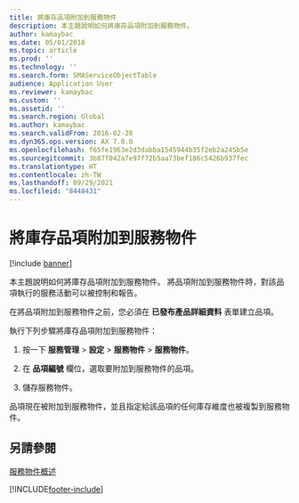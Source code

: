 ```yaml
---
title: 將庫存品項附加到服務物件
description: 本主題說明如何將庫存品項附加到服務物件。
author: kamaybac
ms.date: 05/01/2018
ms.topic: article
ms.prod: ''
ms.technology: ''
ms.search.form: SMAServiceObjectTable
audience: Application User
ms.reviewer: kamaybac
ms.custom: ''
ms.assetid: ''
ms.search.region: Global
ms.author: kamaybac
ms.search.validFrom: 2016-02-28
ms.dyn365.ops.version: AX 7.0.0
ms.openlocfilehash: f65fe1963e2d3dabba1545944b35f2eb2a245b5e
ms.sourcegitcommit: 3b87f042a7e97f72b5aa73bef186c5426b937fec
ms.translationtype: HT
ms.contentlocale: zh-TW
ms.lasthandoff: 09/29/2021
ms.locfileid: "8448431"
---
```

# <a name="attach-inventory-items-to-service-objects"></a>將庫存品項附加到服務物件    

[!include [banner](../includes/banner.md)]


本主題說明如何將庫存品項附加到服務物件。 將品項附加到服務物件時，對該品項執行的服務活動可以被控制和報告。

在將品項附加到服務物件之前，您必須在 **已發布產品詳細資料** 表單建立品項。 

執行下列步驟將庫存品項附加到服務物件：

1.  按一下 **服務管理** \> **設定** \> **服務物件** \> **服務物件**。

2.  在 **品項編號** 欄位，選取要附加到服務物件的品項。

3.  儲存服務物件。

品項現在被附加到服務物件，並且指定給該品項的任何庫存維度也被複製到服務物件。

## <a name="see-also"></a>另請參閱

[服務物件概述](service-objects.md)

  




[!INCLUDE[footer-include](../../includes/footer-banner.md)]